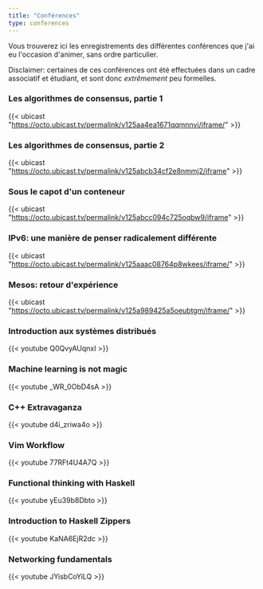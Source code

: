 ```yaml
---
title: "Conférences"
type: conferences
---
```


Vous trouverez ici les enregistrements des différentes conférences que j'ai eu l'occasion d'animer, sans ordre particulier.

Disclaimer: certaines de ces conférences ont été effectuées dans un cadre associatif et étudiant, et sont donc *extrêmement* peu formelles.

### Les algorithmes de consensus, partie 1

{{< ubicast "https://octo.ubicast.tv/permalink/v125aa4ea1671qqmnnvi/iframe/" >}}

### Les algorithmes de consensus, partie 2

{{< ubicast "https://octo.ubicast.tv/permalink/v125abcb34cf2e8nmmj2/iframe" >}}

### Sous le capot d'un conteneur

{{< ubicast "https://octo.ubicast.tv/permalink/v125abcc094c725oqbw9/iframe" >}}

### IPv6: une manière de penser radicalement différente

{{< ubicast "https://octo.ubicast.tv/permalink/v125aaac08764p8wkees/iframe/" >}}

### Mesos: retour d'expérience

{{< ubicast "https://octo.ubicast.tv/permalink/v125a989425a5oeubtgm/iframe/" >}}

### Introduction aux systèmes distribués

{{< youtube Q0QvyAUqnxI >}}

### Machine learning is not magic

{{< youtube _WR_0ObD4sA >}}

### C++ Extravaganza

{{< youtube d4i_zriwa4o >}}

### Vim Workflow

{{< youtube 77RFt4U4A7Q >}}

### Functional thinking with Haskell

{{< youtube yEu39b8Dbto >}}

### Introduction to Haskell Zippers

{{< youtube KaNA6EjR2dc >}}

### Networking fundamentals

{{< youtube JYisbCoYiLQ >}}
